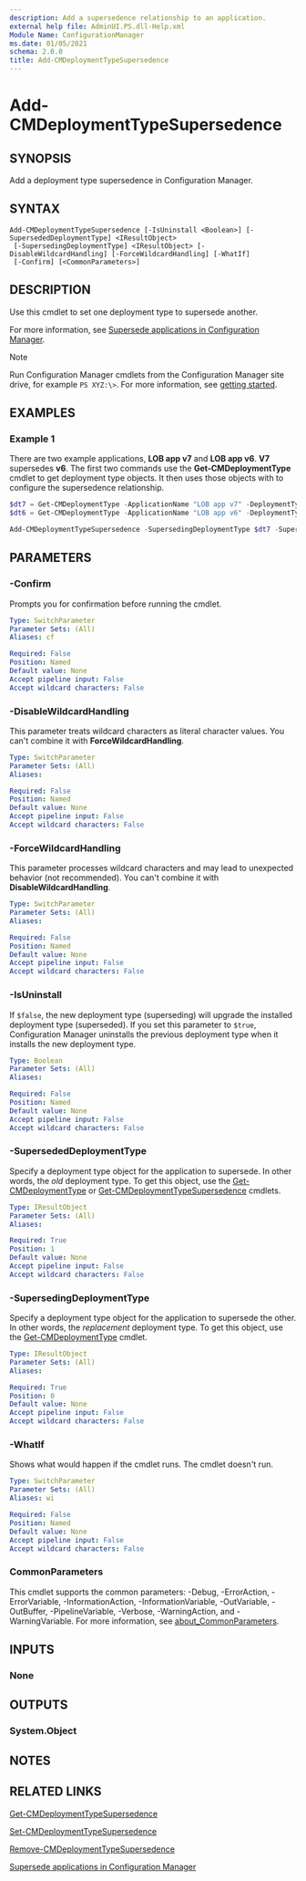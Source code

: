 ```yaml
---
description: Add a supersedence relationship to an application.
external help file: AdminUI.PS.dll-Help.xml
Module Name: ConfigurationManager
ms.date: 01/05/2021
schema: 2.0.0
title: Add-CMDeploymentTypeSupersedence
---
```


# Add-CMDeploymentTypeSupersedence

## SYNOPSIS

Add a deployment type supersedence in Configuration Manager.

## SYNTAX

```
Add-CMDeploymentTypeSupersedence [-IsUninstall <Boolean>] [-SupersededDeploymentType] <IResultObject>
 [-SupersedingDeploymentType] <IResultObject> [-DisableWildcardHandling] [-ForceWildcardHandling] [-WhatIf]
 [-Confirm] [<CommonParameters>]
```

## DESCRIPTION

Use this cmdlet to set one deployment type to supersede another.

For more information, see [Supersede applications in Configuration Manager](/mem/configmgr/apps/deploy-use/revise-and-supersede-applications#supersedence).

> [!NOTE]
> Run Configuration Manager cmdlets from the Configuration Manager site drive, for example `PS XYZ:\>`. For more information, see [getting started](/powershell/sccm/overview).

## EXAMPLES

### Example 1

There are two example applications, **LOB app v7** and **LOB app v6**. **V7** supersedes **v6**. The first two commands use the **Get-CMDeploymentType** cmdlet to get deployment type objects. It then uses those objects with to configure the supersedence relationship.

```powershell
$dt7 = Get-CMDeploymentType -ApplicationName "LOB app v7" -DeploymentTypeName "Install"
$dt6 = Get-CMDeploymentType -ApplicationName "LOB app v6" -DeploymentTypeName "Install"

Add-CMDeploymentTypeSupersedence -SupersedingDeploymentType $dt7 -SupersededDeploymentType $dt6 -IsUninstall $true
```

## PARAMETERS

### -Confirm

Prompts you for confirmation before running the cmdlet.

```yaml
Type: SwitchParameter
Parameter Sets: (All)
Aliases: cf

Required: False
Position: Named
Default value: None
Accept pipeline input: False
Accept wildcard characters: False
```

### -DisableWildcardHandling

This parameter treats wildcard characters as literal character values. You can't combine it with **ForceWildcardHandling**.

```yaml
Type: SwitchParameter
Parameter Sets: (All)
Aliases:

Required: False
Position: Named
Default value: None
Accept pipeline input: False
Accept wildcard characters: False
```

### -ForceWildcardHandling

This parameter processes wildcard characters and may lead to unexpected behavior (not recommended). You can't combine it with **DisableWildcardHandling**.

```yaml
Type: SwitchParameter
Parameter Sets: (All)
Aliases:

Required: False
Position: Named
Default value: None
Accept pipeline input: False
Accept wildcard characters: False
```

### -IsUninstall

If `$false`, the new deployment type (superseding) will upgrade the installed deployment type (superseded). If you set this parameter to `$true`, Configuration Manager uninstalls the previous deployment type when it installs the new deployment type.

```yaml
Type: Boolean
Parameter Sets: (All)
Aliases:

Required: False
Position: Named
Default value: None
Accept pipeline input: False
Accept wildcard characters: False
```

### -SupersededDeploymentType

Specify a deployment type object for the application to supersede. In other words, the _old_ deployment type. To get this object, use the [Get-CMDeploymentType](Get-CMDeploymentType.md) or [Get-CMDeploymentTypeSupersedence](Get-CMDeploymentTypeSupersedence.md) cmdlets.

```yaml
Type: IResultObject
Parameter Sets: (All)
Aliases:

Required: True
Position: 1
Default value: None
Accept pipeline input: False
Accept wildcard characters: False
```

### -SupersedingDeploymentType

Specify a deployment type object for the application to supersede the other. In other words, the _replacement_ deployment type. To get this object, use the [Get-CMDeploymentType](Get-CMDeploymentType.md) cmdlet.

```yaml
Type: IResultObject
Parameter Sets: (All)
Aliases:

Required: True
Position: 0
Default value: None
Accept pipeline input: False
Accept wildcard characters: False
```

### -WhatIf

Shows what would happen if the cmdlet runs. The cmdlet doesn't run.

```yaml
Type: SwitchParameter
Parameter Sets: (All)
Aliases: wi

Required: False
Position: Named
Default value: None
Accept pipeline input: False
Accept wildcard characters: False
```

### CommonParameters
This cmdlet supports the common parameters: -Debug, -ErrorAction, -ErrorVariable, -InformationAction, -InformationVariable, -OutVariable, -OutBuffer, -PipelineVariable, -Verbose, -WarningAction, and -WarningVariable. For more information, see [about_CommonParameters](http://go.microsoft.com/fwlink/?LinkID=113216).

## INPUTS

### None
## OUTPUTS

### System.Object
## NOTES

## RELATED LINKS

[Get-CMDeploymentTypeSupersedence](./Get-CMDeploymentTypeSupersedence.md)

[Set-CMDeploymentTypeSupersedence](./Set-CMDeploymentTypeSupersedence.md)

[Remove-CMDeploymentTypeSupersedence](./Remove-CMDeploymentTypeSupersedence.md)

[Supersede applications in Configuration Manager](/mem/configmgr/apps/deploy-use/revise-and-supersede-applications#supersedence)
